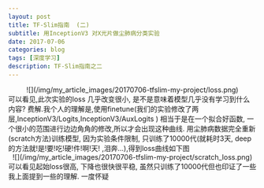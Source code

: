 ```yaml
---
layout: post
title: TF-Slim指南  (二)
subtitle: 用InceptionV3 对X光片做尘肺病分类实验
date: 2017-07-06
categories: blog
tags: [深度学习]
description: TF-Slim指南之二
---
```

<div align=center>![](/img/my_article_images/20170706-tfslim-my-project/loss.png)</div>   
可以看见,此次实验的loss 几乎改变很小, 是不是意味着模型几乎没有学习到什么内容? 费解.我个人的理解是,使用finetune(我们的实验修改了两层,InceptionV3/Logits,InceptionV3/AuxLogits ) 相当于是在一个拟合好函数, 一个很小的范围进行边边角角的修改,所以才会出现这种曲线.  
用尘肺病数据完全重新(scratch方法)训练模型, 因为实验条件限制, 只训练了10000代(就耗时3天, deep的方法就!是!要!吃!硬!件!啊!天! ,泪奔...),得到loss曲线如下图  
<div align=center>![](/img/my_article_images/20170706-tfslim-my-project/scratch_loss.png)</div>   
可以看见起始loss很高, 下降也很快很平稳, 虽然只训练了10000代但也印证了一些我上面提到一些的理解. 一度怀疑

